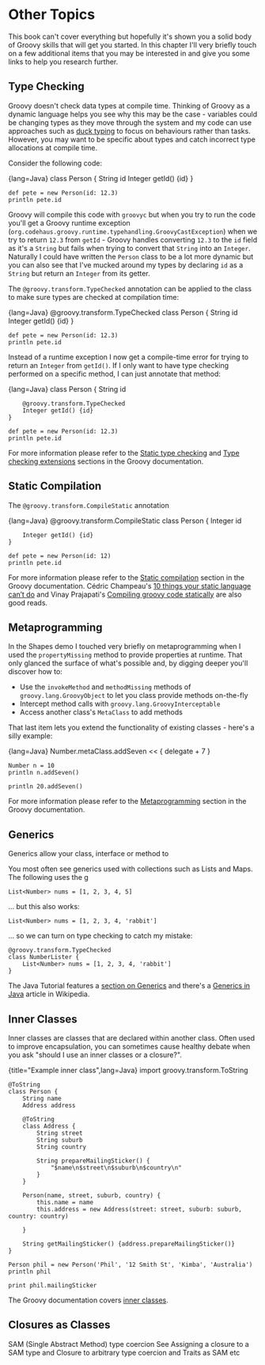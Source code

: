 # Other Topics

This book can't cover everything but hopefully it's shown you a solid body of Groovy skills that will get you started.
In this chapter I'll very briefly touch on a few additional items that you may be interested in and give you some links
to help you research further.

## Type Checking

Groovy doesn't check data types at compile time. Thinking of Groovy as a dynamic language helps you see why this may be the case - variables could be changing types as they move through the system and my code can use approaches such as [duck typing](https://en.wikipedia.org/wiki/Duck_typing) to focus on behaviours rather than tasks. However, you may want to be specific about types and catch incorrect type allocations at compile time.

Consider the following code:

{lang=Java}
	class Person {
	    String id
	    Integer getId() {id}
	}

	def pete = new Person(id: 12.3)
	println pete.id

Groovy will compile this code with `groovyc` but when you try to run the code you'll get a Groovy runtime exception (`org.codehaus.groovy.runtime.typehandling.GroovyCastException`) when we try to return `12.3` from `getId` - Groovy handles converting `12.3` to the `id` field as it's a `String` but fails when trying to convert that `String` into an `Integer`. Naturally I could have written the `Person` class to be a lot more dynamic but you can also see that I've mucked around my types by declaring `id` as a `String` but return an `Integer` from its getter.

The `@groovy.transform.TypeChecked` annotation can be applied to the class to make sure types are checked at compilation time:

{lang=Java}
	@groovy.transform.TypeChecked
	class Person {
	    String id
	    Integer getId() {id}
	}

	def pete = new Person(id: 12.3)
	println pete.id

Instead of a runtime exception I now get a compile-time error for trying to return an `Integer` from `getId()`. If I only want to have
type checking performed on a specific method, I can just annotate that method:

{lang=Java}
    class Person {
        String id

        @groovy.transform.TypeChecked
        Integer getId() {id}
    }

    def pete = new Person(id: 12.3)
    println pete.id

For more information please refer to the [Static type checking](http://docs.groovy-lang.org/latest/html/documentation/#static-type-checking)
and [Type checking extensions](http://docs.groovy-lang.org/latest/html/documentation/#_type_checking_extensions) sections in the Groovy documentation.

## Static Compilation

The `@groovy.transform.CompileStatic` annotation

{lang=Java}
    @groovy.transform.CompileStatic
    class Person {
        Integer id

        Integer getId() {id}
    }

    def pete = new Person(id: 12)
    println pete.id

For more information please refer to the [Static compilation](http://docs.groovy-lang.org/latest/html/documentation/#_static_compilation)
section in the Groovy documentation. Cédric Champeau's [10 things your static language can’t do](http://melix.github.io/blog/2014/12/10-things-static-cant-do.html) and
Vinay Prajapati's [Compiling groovy code statically](http://www.tothenew.com/blog/compiling-groovy-code-statically) are also good reads.

## Metaprogramming

In the Shapes demo I touched very briefly on metaprogramming when I used the `propertyMissing` method to provide properties
at runtime. That only glanced the surface of what's possible and, by digging deeper you'll discover how to:

* Use the `invokeMethod` and `methodMissing` methods of `groovy.lang.GroovyObject` to let you class provide methods on-the-fly
* Intercept method calls with `groovy.lang.GroovyInterceptable`
* Access another class's `MetaClass` to add methods

That last item lets you extend the functionality of existing classes - here's a silly example:

{lang=Java}
    Number.metaClass.addSeven << {
        delegate + 7
    }

    Number n = 10
    println n.addSeven()

    println 20.addSeven()

For more information please refer to the [Metaprogramming](http://docs.groovy-lang.org/latest/html/documentation/#_metaprogramming) section in the Groovy documentation.

## Generics
Generics allow your class, interface or method to

You most often see generics used with collections such as Lists and Maps. The following uses the g

    List<Number> nums = [1, 2, 3, 4, 5]

... but this also works:

    List<Number> nums = [1, 2, 3, 4, 'rabbit']

... so we can turn on type checking to catch my mistake:

    @groovy.transform.TypeChecked
    class NumberLister {
        List<Number> nums = [1, 2, 3, 4, 'rabbit']
    }

The Java Tutorial features a [section on Generics](https://docs.oracle.com/javase/tutorial/java/generics/index.html) and
there's a [Generics in Java](https://en.wikipedia.org/wiki/Generics_in_Java) article in Wikipedia.

## Inner Classes
Inner classes are classes that are declared within another class. Often used to improve encapsulation, you can
sometimes cause healthy debate when you ask "should I use an inner classes or a closure?".

{title="Example inner class",lang=Java}
    import groovy.transform.ToString

    @ToString
    class Person {
        String name
        Address address

        @ToString
        class Address {
            String street
            String suburb
            String country

            String prepareMailingSticker() {
                "$name\n$street\n$suburb\n$country\n"
            }
        }

        Person(name, street, suburb, country) {
            this.name = name
            this.address = new Address(street: street, suburb: suburb, country: country)

        }

        String getMailingSticker() {address.prepareMailingSticker()}
    }

    Person phil = new Person('Phil', '12 Smith St', 'Kimba', 'Australia')
    println phil

    print phil.mailingSticker

The Groovy documentation covers [inner classes](http://docs.groovy-lang.org/latest/html/documentation/#_inner_class).

## Closures as Classes
SAM (Single Abstract Method) type coercion
See Assigning a closure to a SAM type
and Closure to arbitrary type coercion
and Traits as SAM etc
